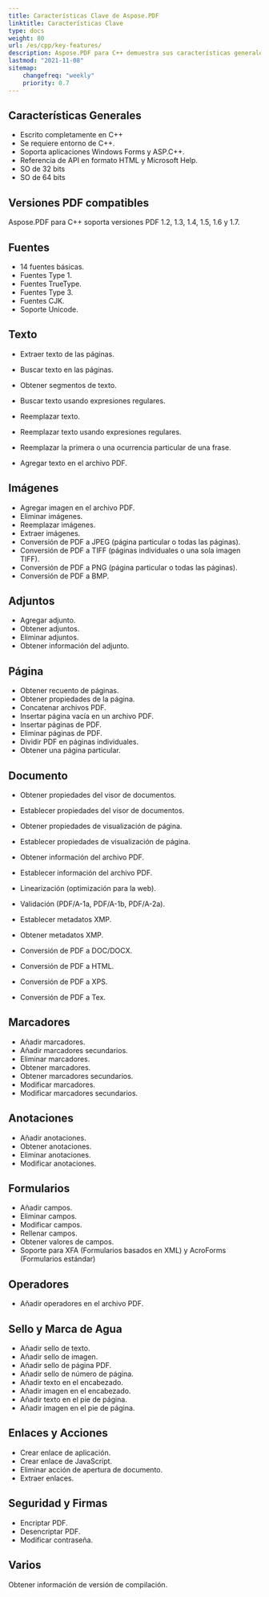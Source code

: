 ```yaml
---
title: Características Clave de Aspose.PDF
linktitle: Características Clave
type: docs
weight: 80
url: /es/cpp/key-features/
description: Aspose.PDF para C++ demuestra sus características generales. Esta página describe las versiones PDF compatibles y todas las manipulaciones que podemos hacer con texto, imágenes, anotaciones, documentos, etc.
lastmod: "2021-11-08"
sitemap:
    changefreq: "weekly"
    priority: 0.7
---
```


## Características Generales

- Escrito completamente en C++
- Se requiere entorno de C++.
- Soporta aplicaciones Windows Forms y ASP.C++.
- Referencia de API en formato HTML y Microsoft Help.
- SO de 32 bits
- SO de 64 bits

## Versiones PDF compatibles

Aspose.PDF para C++ soporta versiones PDF 1.2, 1.3, 1.4, 1.5, 1.6 y 1.7.

## Fuentes

- 14 fuentes básicas.
- Fuentes Type 1.
- Fuentes TrueType.
- Fuentes Type 3.
- Fuentes CJK.
- Soporte Unicode.

## Texto

- Extraer texto de las páginas.
- Buscar texto en las páginas.
- Obtener segmentos de texto.
- Buscar texto usando expresiones regulares.
- Reemplazar texto.
- Reemplazar texto usando expresiones regulares.

- Reemplazar la primera o una ocurrencia particular de una frase.
- Agregar texto en el archivo PDF.

## Imágenes

- Agregar imagen en el archivo PDF.
- Eliminar imágenes.
- Reemplazar imágenes.
- Extraer imágenes.
- Conversión de PDF a JPEG (página particular o todas las páginas).
- Conversión de PDF a TIFF (páginas individuales o una sola imagen TIFF).
- Conversión de PDF a PNG (página particular o todas las páginas).
- Conversión de PDF a BMP.

## Adjuntos

- Agregar adjunto.
- Obtener adjuntos.
- Eliminar adjuntos.
- Obtener información del adjunto.

## Página

- Obtener recuento de páginas.
- Obtener propiedades de la página.
- Concatenar archivos PDF.
- Insertar página vacía en un archivo PDF.
- Insertar páginas de PDF.
- Eliminar páginas de PDF.
- Dividir PDF en páginas individuales.
- Obtener una página particular.

## Documento

- Obtener propiedades del visor de documentos.
- Establecer propiedades del visor de documentos.
- Obtener propiedades de visualización de página.
- Establecer propiedades de visualización de página.
- Obtener información del archivo PDF.
- Establecer información del archivo PDF.
- Linearización (optimización para la web).
- Validación (PDF/A-1a, PDF/A-1b, PDF/A-2a).
- Establecer metadatos XMP.
- Obtener metadatos XMP.
- Conversión de PDF a DOC/DOCX.
- Conversión de PDF a HTML.

- Conversión de PDF a XPS.
- Conversión de PDF a Tex.

## Marcadores

- Añadir marcadores.
- Añadir marcadores secundarios.
- Eliminar marcadores.
- Obtener marcadores.
- Obtener marcadores secundarios.
- Modificar marcadores.
- Modificar marcadores secundarios.

## Anotaciones

- Añadir anotaciones.
- Obtener anotaciones.
- Eliminar anotaciones.
- Modificar anotaciones.

## Formularios

- Añadir campos.
- Eliminar campos.
- Modificar campos.
- Rellenar campos.
- Obtener valores de campos.
- Soporte para XFA (Formularios basados en XML) y AcroForms (Formularios estándar)

## Operadores

- Añadir operadores en el archivo PDF.

## Sello y Marca de Agua

- Añadir sello de texto.
- Añadir sello de imagen.
- Añadir sello de página PDF.
- Añadir sello de número de página.
- Añadir texto en el encabezado.
- Añadir imagen en el encabezado.
- Añadir texto en el pie de página.
- Añadir imagen en el pie de página.

## Enlaces y Acciones

- Crear enlace de aplicación.
- Crear enlace de JavaScript.
- Eliminar acción de apertura de documento.
- Extraer enlaces.

## Seguridad y Firmas

- Encriptar PDF.
- Desencriptar PDF.
- Modificar contraseña.

## Varios

Obtener información de versión de compilación.